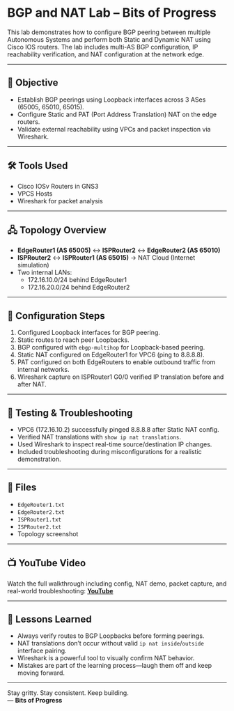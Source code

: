 # BGP and NAT Lab – Bits of Progress

This lab demonstrates how to configure BGP peering between multiple Autonomous Systems and perform both Static and Dynamic NAT using Cisco IOS routers. The lab includes multi-AS BGP configuration, IP reachability verification, and NAT configuration at the network edge.

---

## 🧠 Objective
- Establish BGP peerings using Loopback interfaces across 3 ASes (65005, 65010, 65015).
- Configure Static and PAT (Port Address Translation) NAT on the edge routers.
- Validate external reachability using VPCs and packet inspection via Wireshark.

---

## 🛠️ Tools Used
- Cisco IOSv Routers in GNS3
- VPCS Hosts
- Wireshark for packet analysis

---

## 🖧 Topology Overview

- **EdgeRouter1 (AS 65005)** ↔ **ISPRouter2** ↔ **EdgeRouter2 (AS 65010)**
- **ISPRouter2** ↔ **ISPRouter1 (AS 65015)** → NAT Cloud (Internet simulation)
- Two internal LANs:
  - 172.16.10.0/24 behind EdgeRouter1
  - 172.16.20.0/24 behind EdgeRouter2

---

## 🔧 Configuration Steps

1. Configured Loopback interfaces for BGP peering.
2. Static routes to reach peer Loopbacks.
3. BGP configured with `ebgp-multihop` for Loopback-based peering.
4. Static NAT configured on EdgeRouter1 for VPC6 (ping to 8.8.8.8).
5. PAT configured on both EdgeRouters to enable outbound traffic from internal networks.
6. Wireshark capture on ISPRouter1 G0/0 verified IP translation before and after NAT.

---

## 🧪 Testing & Troubleshooting

- VPC6 (172.16.10.2) successfully pinged 8.8.8.8 after Static NAT config.
- Verified NAT translations with `show ip nat translations`.
- Used Wireshark to inspect real-time source/destination IP changes.
- Included troubleshooting during misconfigurations for a realistic demonstration.

---

## 📁 Files

- `EdgeRouter1.txt`  
- `EdgeRouter2.txt`  
- `ISPRouter1.txt`  
- `ISPRouter2.txt`  
- Topology screenshot

---

## 📺 YouTube Video

Watch the full walkthrough including config, NAT demo, packet capture, and real-world troubleshooting:
**[YouTube](https://www.youtube.com/watch?v=0aLSPyd1_pA)**

---

## 🧠 Lessons Learned

- Always verify routes to BGP Loopbacks before forming peerings.
- NAT translations don’t occur without valid `ip nat inside`/`outside` interface pairing.
- Wireshark is a powerful tool to visually confirm NAT behavior.
- Mistakes are part of the learning process—laugh them off and keep moving forward.

---

Stay gritty. Stay consistent. Keep building.  
— **Bits of Progress**
